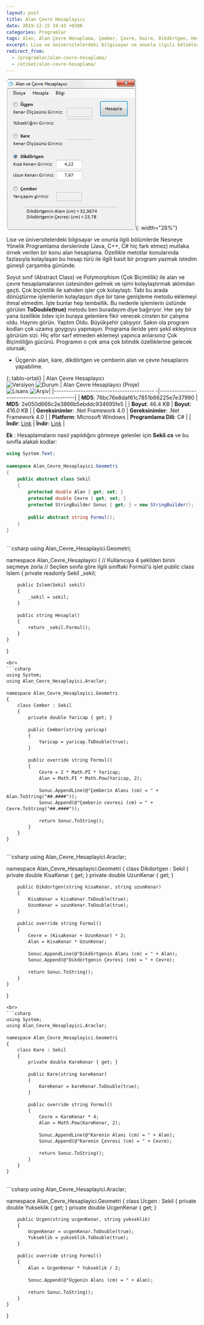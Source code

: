 ```yaml
---
layout: post
title: Alan Çevre Hesaplayıcı
date: 2019-12-15 19:43 +0300
categories: Programlar
tags: Alan, Alan Çevre Hesaplama, Çember, Çevre, Daire, Dikdörtgen, Hesaplama, Kare, Üçgen
excerpt: Lise ve üniversitelerdeki bilgisayar ve onunla ilgili bölümlerde Nesneye Yönelik Programlama derslerinde (Java, C++, C# hiç fark etmez) mutlaka örnek verilen bir konu alan hesaplama...
redirect_from:
  - /programlar/alan-cevre-hesaplama/
  - /etiket/alan-cevre-hesaplama/
---
```

![alan-cevre-hesaplayici](/images/programlar/alan-cevre-hesaplayici.png){: width="28%"}

Lise ve üniversitelerdeki bilgisayar ve onunla ilgili bölümlerde Nesneye Yönelik Programlama derslerinde (Java, C++, C# hiç fark etmez) mutlaka örnek verilen bir konu alan hesaplama. Özellikle metotlar konularında fazlasıyla kolaylaşan bu hesap türü ile ilgili basit bir program yazmak istedim güneşli çarşamba gününde. 

Soyut sınıf (Abstract Class) ve Polymorphism (Çok Biçimlilik) ile alan ve çevre hesaplamalarının üstesinden gelmek ve işimi kolaylaştırmak aklımdan geçti. Çok biçimlilik ile sahiden işler çok kolaylaştı. Tabi bu arada dönüştürme işlemlerim kolaylaşsın diye bir tane genişleme metodu eklemeyi ihmal etmedim. İşte bunlar hep tembellik. Bu nedenle işlemlerin üstünde görülen **ToDouble(true)** metodu ben buradayım diye bağırıyor. Her şey bir yana özellikle ödev için buraya gelenlere fikir verecek cinsten bir çalışma oldu. Hayrını görün. Yaptım Oldu. Büyükşehir çalışıyor. Sakın ola program kodları çok uzamış goygoyu yapmayın. Programa ileride yeni şekil ekleyince görürüm sizi. Hiç efor sarf etmeden eklemeyi yapınca anlarsınız Çok Biçimliliğin gücünü. Programın o çok ama çok bilindik özelliklerine gelecek olursak;

- Üçgenin alan, kare, dikdörtgen ve çemberin alan ve çevre hesaplarını yapabilme.

{:.tablo-ortali}
| Alan Çevre Hesaplayıcı<br>![Versiyon](https://img.shields.io/badge/Versiyon-1.08-blueviolet.svg?style=flat) ![Durum](https://img.shields.io/badge/Durum-Çalışıyor-success.svg?style=flat) | Alan Çevre Hesaplayıcı (Proje)<br>![Lisans](https://img.shields.io/badge/Lisans-MIT-blue.svg?style=flat) ![Arşiv](https://img.shields.io/badge/Arşiv-orange.svg?style=flat)|
|----------------------------------------- -|-------------------------------------------|
| **MD5**: 76bc76e8daf61c7851b66225e7e37990 | **MD5**: 2e050d666c2e3866b5ebddc934695fe5 | 
| **Boyut**: 46.4 KB                       | **Boyut**: 416.0 KB                         |
| **Gereksinimler**: .Net Framework 4.0     | **Gereksinimler**: .Net Framework 4.0     |
| **Platform**: Microsoft Windows           | **Programlama Dili**: C#                  |
| **İndir**: [Link](https://www.dropbox.com/s/sbjiz659xwohoeb/alan-cevre-hesaplayici.zip?dl=1)         | **İndir**: [Link](https://www.dropbox.com/s/4wq2lfj9ztx88kz/alan-cevre-hesaplayici-proje.zip?dl=1)                      |

**Ek** : Hesaplamaların nasıl yapıldığını görmeye gelenler için **Sekil.cs** ve bu sınıfla alakalı kodlar:

```csharp
using System.Text;

namespace Alan_Cevre_Hesaplayici.Geometri
{
    public abstract class Sekil
    {
        protected double Alan { get; set; }
        protected double Cevre { get; set; }
        protected StringBuilder Sonuc { get; } = new StringBuilder();

        public abstract string Formul();
    }
}
```
<br>
```csharp
using Alan_Cevre_Hesaplayici.Geometri;

namespace Alan_Cevre_Hesaplayici
{
    // Kullanıcıya 4 şekilden birini seçmeye zorla
    // Seçilen sınıfa göre ilgili sınıftaki Formül'ü işlet
    public class Islem
    {
        private readonly Sekil _sekil;

        public Islem(Sekil sekil)
        {
            _sekil = sekil;
        }

        public string Hesapla()
        {
            return _sekil.Formul();
        }
    }
}
```
<br>
```csharp
using System;
using Alan_Cevre_Hesaplayici.Araclar;

namespace Alan_Cevre_Hesaplayici.Geometri
{
    class Cember : Sekil
    {
        private double Yaricap { get; }

        public Cember(string yaricap)
        {
            Yaricap = yaricap.ToDouble(true);
        }

        public override string Formul()
        {
            Cevre = 2 * Math.PI * Yaricap;
            Alan = Math.PI * Math.Pow(Yaricap, 2);

            Sonuc.AppendLine(@"Çemberin Alanı (cm) = " + Alan.ToString("##.####"));
            Sonuc.Append(@"Çemberin cevresi (cm) = " + Cevre.ToString("##.####"));

            return Sonuc.ToString();
        }
    }
}
```
<br>
```csharp
using Alan_Cevre_Hesaplayici.Araclar;

namespace Alan_Cevre_Hesaplayici.Geometri
{
    class Dikdortgen : Sekil
    {
        private double KisaKenar { get; }
        private double UzunKenar { get; }

        public Dikdortgen(string kisaKenar, string uzunKenar)
        {
            KisaKenar = kisaKenar.ToDouble(true);
            UzunKenar = uzunKenar.ToDouble(true);
        }

        public override string Formul()
        {
            Cevre = (KisaKenar + UzunKenar) * 2;
            Alan = KisaKenar * UzunKenar;

            Sonuc.AppendLine(@"Dikdörtgenin Alanı (cm) = " + Alan);
            Sonuc.Append(@"Dikdörtgenin Çevresi (cm) = " + Cevre);

            return Sonuc.ToString();
        }
    }
}
```
<br>
```csharp
using System;
using Alan_Cevre_Hesaplayici.Araclar;

namespace Alan_Cevre_Hesaplayici.Geometri
{
    class Kare : Sekil
    {
        private double KareKenar { get; }

        public Kare(string kareKenar)
        {
            KareKenar = kareKenar.ToDouble(true);
        }

        public override string Formul()
        {
            Cevre = KareKenar * 4;
            Alan = Math.Pow(KareKenar, 2);

            Sonuc.AppendLine(@"Karenin Alanı (cm) = " + Alan);
            Sonuc.Append(@"Karenin Çevresi (cm) = " + Cevre);

            return Sonuc.ToString();
        }
    }
}
```
<br>
```csharp
using Alan_Cevre_Hesaplayici.Araclar;

namespace Alan_Cevre_Hesaplayici.Geometri
{
    class Ucgen : Sekil
    {
        private double Yukseklik { get; }
        private double UcgenKenar { get; }

        public Ucgen(string ucgenKenar, string yukseklik)
        {
            UcgenKenar = ucgenKenar.ToDouble(true);
            Yukseklik = yukseklik.ToDouble(true);
        }

        public override string Formul()
        {
            Alan = UcgenKenar * Yukseklik / 2;
            
            Sonuc.Append(@"Üçgenin Alanı (cm) = " + Alan);

            return Sonuc.ToString();
        }
    }
}
```